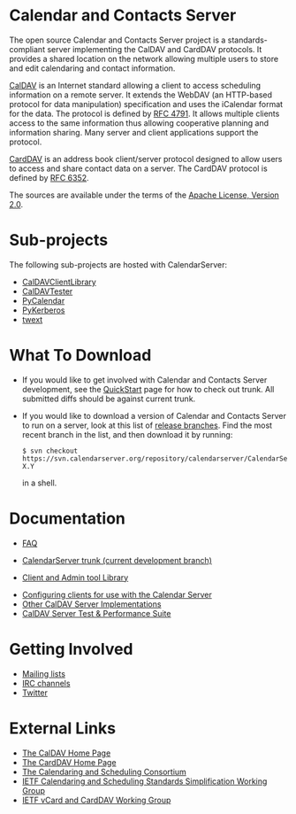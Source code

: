 ---
---

Calendar and Contacts Server
============================

The open source Calendar and Contacts Server project is a standards-compliant server implementing the CalDAV and CardDAV protocols. It provides a shared location on the network allowing multiple users to store and edit calendaring and contact information.

[CalDAV](http://caldav.calconnect.org/) is an Internet standard allowing a client to access scheduling information on a remote server. It extends the WebDAV (an HTTP-based protocol for data manipulation) specification and uses the iCalendar format for the data. The protocol is defined by [RFC 4791](http://www.ietf.org/rfc/rfc4791.txt). It allows multiple clients access to the same information thus allowing cooperative planning and information sharing. Many server and client applications support the protocol.

[CardDAV](http://carddav.calconnect.org/) is an address book client/server protocol designed to allow users to access and share contact data on a server. The CardDAV protocol is defined by [RFC 6352](http://www.ietf.org/rfc/rfc6352.txt).

The sources are available under the terms of the [Apache License, Version 2.0](http://www.apache.org/licenses/LICENSE-2.0.html).

Sub-projects
============

The following sub-projects are hosted with CalendarServer:

-   [CalDAVClientLibrary](https://trac.calendarserver.org/wiki/CalDAVClientLibrary)
-   [CalDAVTester](https://trac.calendarserver.org/wiki/CalDAVTester)
-   [PyCalendar](https://trac.calendarserver.org/wiki/PyCalendar)
-   [PyKerberos](https://trac.calendarserver.org/wiki/PyKerberos)
-   [twext](https://trac.calendarserver.org/wiki/twext)

What To Download
================

-   If you would like to get involved with Calendar and Contacts Server development, see the [QuickStart](https://trac.calendarserver.org/wiki/QuickStart) page for how to check out trunk. All submitted diffs should be against current trunk.
-   If you would like to download a version of Calendar and Contacts Server to run on a server, look at this list of [release branches](https://svn.calendarserver.org/repository/calendarserver/CalendarServer/tags/release/). Find the most recent branch in the list, and then download it by running:

        $ svn checkout https://svn.calendarserver.org/repository/calendarserver/CalendarServer/tags/release/CalendarServer-X.Y

    in a shell.

Documentation
=============

-   [FAQ](https://trac.calendarserver.org/wiki/FAQ)

<!-- -->

-   [CalendarServer trunk (current development branch)](https://trac.calendarserver.org/wiki/docs-trunk)

<!-- -->

-   [Client and Admin tool Library](https://trac.calendarserver.org/wiki/CalDAVClientLibrary)

<!-- -->

-   [Configuring clients for use with the Calendar Server](https://trac.calendarserver.org/wiki/CalendarClients)
-   [Other CalDAV Server Implementations](https://trac.calendarserver.org/wiki/CalDAVServers)
-   [CalDAV Server Test & Performance Suite](https://trac.calendarserver.org/wiki/CalDAVTester)

Getting Involved
================

-   [Mailing lists](https://trac.calendarserver.org/wiki/MailLists)
-   [IRC channels](https://trac.calendarserver.org/wiki/IRC)
-   [Twitter](http://twitter.com/calendarserver/)

External Links
==============

-   [The CalDAV Home Page](http://caldav.calconnect.org)
-   [The CardDAV Home Page](http://carddav.calconnect.org)
-   [The Calendaring and Scheduling Consortium](http://calconnect.org)
-   [IETF Calendaring and Scheduling Standards Simplification Working Group](http://tools.ietf.org/wg/calsify/)
-   [IETF vCard and CardDAV Working Group](http://tools.ietf.org/wg/vcarddav/)
